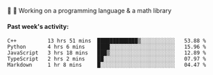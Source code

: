 
:large_blue_circle: :large_blue_circle: Working on a programming language & a math library

#### Past week's activity:
<!--START_SECTION:waka-->
```text
C++          13 hrs 51 mins  █████████████▒░░░░░░░░░░░   53.88 % 
Python       4 hrs 6 mins    ████░░░░░░░░░░░░░░░░░░░░░   15.96 % 
JavaScript   3 hrs 18 mins   ███▒░░░░░░░░░░░░░░░░░░░░░   12.89 % 
TypeScript   2 hrs 2 mins    ██░░░░░░░░░░░░░░░░░░░░░░░   07.97 % 
Markdown     1 hr 8 mins     █░░░░░░░░░░░░░░░░░░░░░░░░   04.47 % 
```
<!--END_SECTION:waka-->
